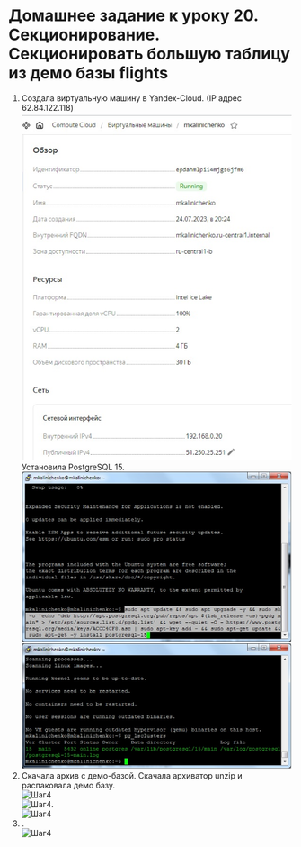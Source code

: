 # Домашнее задание к уроку 20. Секционирование. Секционировать большую таблицу из демо базы flights #   
1. Создала виртуальную машину в Yandex-Cloud. (IP адрес 62.84.122.118)   
![Шаг4](/20_01_vm.jpg)  
Установила PostgreSQL 15.   
![Шаг4](/20_02_postgres.jpg)  
![Шаг4](/20_03_cluster.jpg)  
1. Скачала архив с демо-базой. Скачала архиватор unzip и распаковала демо базу.  
![Шаг4](/20_01_get_arh.jpg)  
![Шаг4](/20_02_unzip.jpg).  
![Шаг4](/20_03_unpack.jpg)  
1. .   
![Шаг4](/20_01_get_arh.jpg)  
